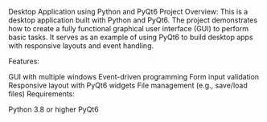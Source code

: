 Desktop Application using Python and PyQt6
Project Overview: This is a desktop application built with Python and PyQt6. The project demonstrates how to create a fully functional graphical user interface (GUI) to perform basic tasks. It serves as an example of using PyQt6 to build desktop apps with responsive layouts and event handling.

Features:

GUI with multiple windows
Event-driven programming
Form input validation
Responsive layout with PyQt6 widgets
File management (e.g., save/load files)
Requirements:

Python 3.8 or higher
PyQt6
